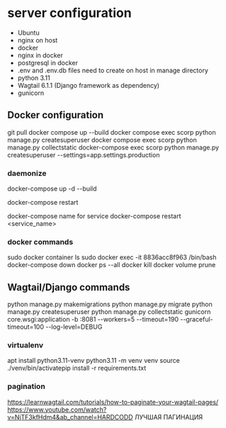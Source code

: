 # server configuration
- Ubuntu
- nginx on host
- docker
- nginx in docker
- postgresql in docker
- .env and .env.db files need to create on host in manage directory
- python 3.11
- Wagtail 6.1.1 (Django framework as dependency)
- gunicorn

## Docker configuration
git pull
docker compose up  --build
docker compose exec scorp python manage.py createsuperuser
docker compose exec scorp python manage.py collectstatic
docker-compose exec scorp python manage.py createsuperuser --settings=app.settings.production
### daemonize

docker-compose up -d --build

docker-compose restart

docker-compose name for service
docker-compose restart <service_name>


### docker commands

sudo docker container ls
sudo docker exec -it 8836acc8f963 /bin/bash
docker-compose down
docker ps --all
docker kill <name>
docker volume prune

## Wagtail/Django commands

python manage.py makemigrations
python manage.py migrate
python manage.py createsuperuser
python manage.py collectstatic
gunicorn core.wsgi:application -b :8081  --workers=5   --timeout=190 --graceful-timeout=100 --log-level=DEBUG

### virtualenv
apt install python3.11-venv
python3.11 -m venv venv
source ./venv/bin/activatepip  install -r requirements.txt

### pagination
https://learnwagtail.com/tutorials/how-to-paginate-your-wagtail-pages/
https://www.youtube.com/watch?v=NjTF3kfHdm4&ab_channel=HARDCODD ЛУЧШАЯ ПАГИНАЦИЯ
